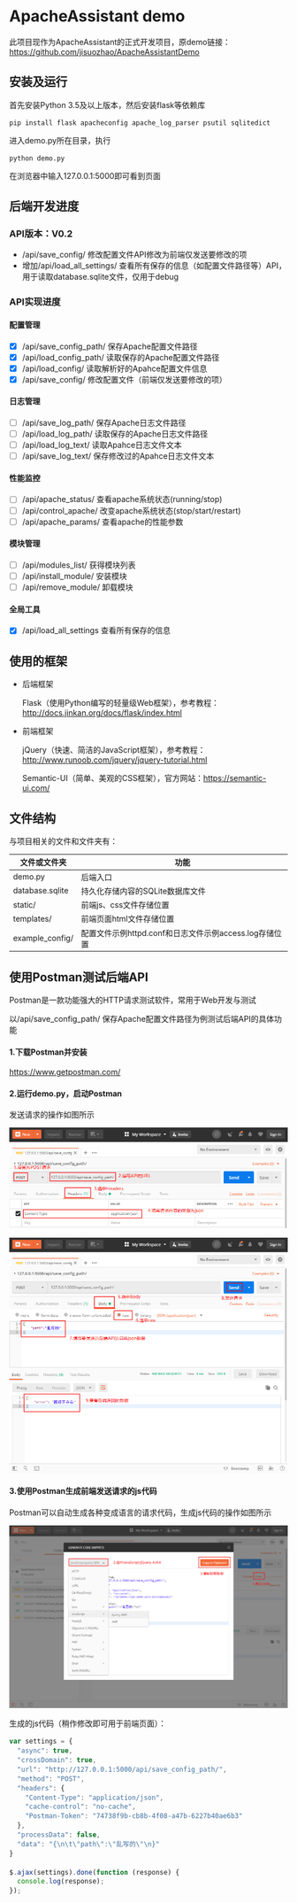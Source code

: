 # ApacheAssistant demo

此项目现作为ApacheAssistant的正式开发项目，原demo链接：https://github.com/jisuozhao/ApacheAssistantDemo

## 安装及运行

首先安装Python 3.5及以上版本，然后安装flask等依赖库

```
pip install flask apacheconfig apache_log_parser psutil sqlitedict
```

进入demo.py所在目录，执行

```
python demo.py
```

在浏览器中输入127.0.0.1:5000即可看到页面

## 后端开发进度

### API版本：V0.2

- /api/save_config/ 修改配置文件API修改为前端仅发送要修改的项
- 增加/api/load_all_settings/ 查看所有保存的信息（如配置文件路径等）API，用于读取database.sqlite文件，仅用于debug

### API实现进度

#### 配置管理

- [x] /api/save_config_path/	保存Apache配置文件路径
- [x] /api/load_config_path/	读取保存的Apache配置文件路径
- [x] /api/load_config/	读取解析好的Apahce配置文件信息
- [x] /api/save_config/	修改配置文件（前端仅发送要修改的项）

#### 日志管理

- [ ] /api/save_log_path/	保存Apache日志文件路径
- [ ] /api/load_log_path/	读取保存的Apache日志文件路径
- [ ] /api/load_log_text/	读取Apahce日志文件文本
- [ ] /api/save_log_text/	保存修改过的Apahce日志文件文本

#### 性能监控

- [ ] /api/apache_status/	查看apache系统状态(running/stop)
- [ ] /api/control_apache/	改变apache系统状态(stop/start/restart)
- [ ] /api/apache_params/	查看apache的性能参数

#### 模块管理

- [ ] /api/modules_list/	获得模块列表
- [ ] /api/install_module/	安装模块
- [ ] /api/remove_module/	卸载模块

#### 全局工具

- [x] /api/load_all_settings	查看所有保存的信息

## 使用的框架

- 后端框架

  Flask（使用Python编写的轻量级Web框架），参考教程：http://docs.jinkan.org/docs/flask/index.html

- 前端框架

  jQuery（快速、简洁的JavaScript框架），参考教程：http://www.runoob.com/jquery/jquery-tutorial.html

  Semantic-UI（简单、美观的CSS框架），官方网站：https://semantic-ui.com/

## 文件结构

与项目相关的文件和文件夹有：

| 文件或文件夹    | 功能                                                   |
| --------------- | ------------------------------------------------------ |
| demo.py         | 后端入口                                               |
| database.sqlite | 持久化存储内容的SQLite数据库文件                       |
| static/         | 前端js、css文件存储位置                                |
| templates/      | 前端页面html文件存储位置                               |
| example_config/ | 配置文件示例httpd.conf和日志文件示例access.log存储位置 |

## 使用Postman测试后端API

Postman是一款功能强大的HTTP请求测试软件，常用于Web开发与测试

以/api/save_config_path/ 保存Apache配置文件路径为例测试后端API的具体功能

#### 1.下载Postman并安装

https://www.getpostman.com/

#### 2.运行demo.py，启动Postman

发送请求的操作如图所示

![](readme_image/postman1.png)

![](readme_image/postman2.png)

#### 3.使用Postman生成前端发送请求的js代码

Postman可以自动生成各种变成语言的请求代码，生成js代码的操作如图所示

![](readme_image/postman3.png)

生成的js代码（稍作修改即可用于前端页面）：

```javascript
var settings = {
  "async": true,
  "crossDomain": true,
  "url": "http://127.0.0.1:5000/api/save_config_path/",
  "method": "POST",
  "headers": {
    "Content-Type": "application/json",
    "cache-control": "no-cache",
    "Postman-Token": "74738f9b-cb8b-4f08-a47b-6227b40ae6b3"
  },
  "processData": false,
  "data": "{\n\t\"path\":\"乱写的\"\n}"
}

$.ajax(settings).done(function (response) {
  console.log(response);
});
```

